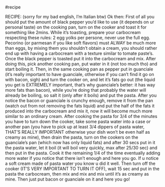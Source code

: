 #recipe

RECIPE: (sorry for my bad english, I’m Italian btw) Ok then: First of all you should put the amount of black pepper you’d like to use (it depends on ur personal taste) on the cooking pan, turn on the cooker and toast it for something like 2mins. While it’s toasting, prepare your carbocream respecting these rules: 2 egg yolks per persone, never use the full egg. Pecorino (or parmesan if you like soft flavors) must ALWAY be much more than eggs, by mixing them you shouldn’t obtain a cream, you should rather end up with having a carbocream with a texture similar to tomate paste’s. Once the black pepper is toasted put it into the carbocream and mix. After doing this, pick another cooking pan, put water in it (not too much tho) and start boiling it. Then, in the same cooking pan as pepper put in guanciale (it’s really important to have guanciale, otherwise if you can’t find it go on with bacon, sigh) and turn the cooker on, and let it’s fats go out (the liquid you get is EXTREMELY important, that’s why guanciale’s better: it has way more fats than bacon), while you’re doing that probably the water will already be boiling, so salt it (only after it boils) and put the pasta. After you notice the bacon or guanciale is crunchy enough, remove it from the pan (watch out from not removing the fats liquid) and put the half of the fats it produced into the carbocream and mix it, now it will become much more similar to an ordinary cream. After cooking the pasta for 3/4 of the minutes you have to turn down the cooker, take some pasta water into a case or another pan (you have to pick up at least 3/4 dippers of pasta water, THAT’S REALLY IMPORTANT otherwise your dish won’t be even half as creamy as mine), then  drain the pasta, turn on the cookers on the guanciale’s pan (which now has only liquid fats) and after 30 secs put in it the pasta water, let it boil (it will boil very quickly, max after 25/30 sec) and then put in the pasta. Cook it the remaining 1/4 of the time eventually adding more water if you notice that there isn’t enough and here you go. If u notice a soft cream made of pasta water you know u did it well. Then turn off the cooker (IT’S VERY IMPORTANT TO TURN IT OFF), wait 15 sec and put in the pasta the carbocream, then mix and mix and mix until it’s as creamy as mine. Then just put bacon or guanciale on it and here you go!